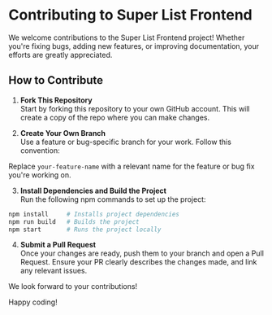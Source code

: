 # Contributing to Super List Frontend

We welcome contributions to the Super List Frontend project! Whether you're fixing bugs, adding new features, or improving documentation, your efforts are greatly appreciated.

## How to Contribute

1. **Fork This Repository**  
   Start by forking this repository to your own GitHub account. This will create a copy of the repo where you can make changes.

2. **Create Your Own Branch**  
   Use a feature or bug-specific branch for your work. Follow this convention:

Replace `your-feature-name` with a relevant name for the feature or bug fix you're working on.

3. **Install Dependencies and Build the Project**  
Run the following npm commands to set up the project:
```bash
npm install     # Installs project dependencies
npm run build   # Builds the project
npm start       # Runs the project locally 
```


4. **Submit a Pull Request**  
Once your changes are ready, push them to your branch and open a Pull Request. Ensure your PR clearly describes the changes made, and link any relevant issues.

We look forward to your contributions!

Happy coding!
